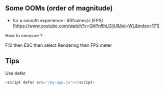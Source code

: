 ## Some OOMs (order of magnitude)

- for a smooth experience : 60frames/s (FPS) [https://www.youtube.com/watch?v=QhPn6hLGljU&list=WL&index=171]

How to measure ?

F12 then ESC then select Rendering then FPS meter

## Tips

Use defer

```js
<script defer src="/my-app.js"></script>
```
